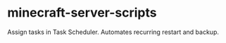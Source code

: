 # minecraft-server-scripts
Assign tasks in Task Scheduler.  Automates recurring restart and backup.
